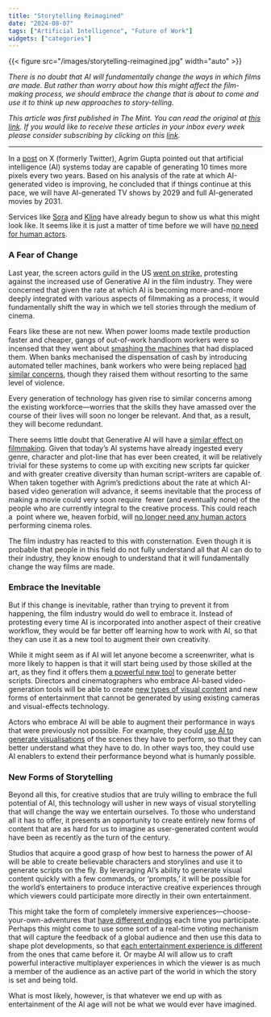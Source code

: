 ```yaml
---
title: "Storytelling Reimagined"
date: "2024-08-07"
tags: ["Artificial Intelligence", "Future of Work"]
widgets: ["categories"]
---
```


{{< figure src="/images/storytelling-reimagined.jpg" width="auto" >}}

_There is no doubt that AI will fundamentally change the ways in which films are made. But rather than worry about how this might affect the film-making process, we should embrace the change that is about to come and use it to think up new approaches to story-telling._

<!--more-->

_This article was first published in The Mint. You can read the original at [_this link_](https://www.livemint.com/opinion/online-views/generative-ai-filmmaking-human-creativity-productivity-actors-entertainment-industry-technology-imagination-11722887747787.html). If you would like to receive these articles in your inbox every week please consider subscribing by clicking on this [link](https://paragraph.xyz/@exmachina)._

---

In a [post](https://x.com/agrimgupta92/status/1790421460043067874) on X (formerly Twitter), Agrim Gupta pointed out that artificial intelligence (AI) systems today are capable of generating 10 times more pixels every two years. Based on his analysis of the rate at which AI-generated video is improving, he concluded that if things continue at this pace, we will have AI-generated TV shows by 2029 and full AI-generated movies by 2031. 

Services like [Sora](https://openai.com/index/sora/) and [Kling](https://klingai.org/) have already begun to show us what this might look like. It seems like it is just a matter of time before we will have [no need for human actors](https://www.scientificamerican.com/article/can-ai-replace-actors-heres-how-digital-double-tech-works/).

### A Fear of Change

Last year, the screen actors guild in the US [went on strike](https://en.wikipedia.org/wiki/2023_SAG-AFTRA_strike), protesting against the increased use of Generative AI in the film industry. They were concerned that given the rate at which AI is becoming more-and-more deeply integrated with various aspects of filmmaking as a process, it would fundamentally shift the way in which we tell stories through the medium of cinema.

Fears like these are not new. When power looms made textile production faster and cheaper, gangs of out-of-work handloom workers were so incensed that they went about [smashing the machines](https://en.wikipedia.org/wiki/Luddite) that had displaced them. When banks mechanised the dispensation of cash by introducing automated teller machines, bank workers who were being replaced [had similar concerns](https://www.aei.org/economics/what-atms-bank-tellers-rise-robots-and-jobs/), though they raised them without resorting to the same level of violence.

Every generation of technology has given rise to similar concerns among the existing workforce—worries that the skills they have amassed over the course of their lives will soon no longer be relevant. And that, as a result, they will become redundant.

There seems little doubt that Generative AI will have a [similar effect on filmmaking](https://sloanreview.mit.edu/article/the-impact-of-generative-ai-on-hollywood-and-entertainment/). Given that today’s AI systems have already ingested every genre, character and plot-line that has ever been created, it will be relatively trivial for these systems to come up with exciting new scripts far quicker and with greater creative diversity than human script-writers are capable of. When taken together with Agrim’s predictions about the rate at which AI-based video generation will advance, it seems inevitable that the process of making a movie could very soon require  fewer (and eventually none) of the people who are currently integral to the creative process. This could reach a  point where we, heaven forbid, will [no longer need any human actors](https://www.washingtonpost.com/opinions/2023/07/13/hollywood-actors-writers-strike-studio-parody/) performing cinema roles.

The film industry has reacted to this with consternation. Even though it is probable that people in this field do not fully understand all that AI can do to their industry, they know enough to understand that it will fundamentally change the way films are made.

### Embrace the Inevitable

But if this change is inevitable, rather than trying to prevent it from happening, the film industry would do well to embrace it. Instead of protesting every time AI is incorporated into another aspect of their creative workflow, they would be far better off learning how to work with AI, so that they can use it as a new tool to augment their own creativity.

While it might seem as if AI will let anyone become a screenwriter, what is more likely to happen is that it will start being used by those skilled at the art, as they find it offers them [a powerful new tool](https://writeonsaga.com/) to generate better scripts. Directors and cinematographers who embrace AI-based video-generation tools will be able to create [new types of visual content](https://medium.com/@paul-dhaliwal/10-ai-vfx-tools-every-creative-professional-must-know-09cc69e8df3e) and new forms of entertainment that cannot be generated by using existing cameras and visual-effects technology.

Actors who embrace AI will be able to augment their performance in ways that were previously not possible. For example, they could [use AI to generate visualisations](https://medium.com/@videozen/ai-driven-video-pre-visualization-in-filmmaking-38847adab320) of the scenes they have to perform, so that they can better understand what they have to do. In other ways too, they could use AI enablers to extend their performance beyond what is humanly possible.

### New Forms of Storytelling

Beyond all this, for creative studios that are truly willing to embrace the full potential of AI, this technology will usher in new ways of visual storytelling that will change the way we entertain ourselves. To those who understand all it has to offer, it presents an opportunity to create entirely new forms of content that are as hard for us to imagine as user-generated content would have been as recently as the turn of the century.

Studios that acquire a good grasp of how best to harness the power of AI will be able to create believable characters and storylines and use it to generate scripts on the fly. By leveraging AI’s ability to generate visual content quickly with a few commands, or ‘prompts,’ it will be possible for the world’s entertainers to produce interactive creative experiences through which viewers could participate more directly in their own entertainment.

This might take the form of completely immersive experiences—choose-your-own-adventures that [have different endings](https://www.vulture.com/2022/12/ai-art-midjourney-chatgpt-phenaki-movies-hollywood.html) each time you participate. Perhaps this might come to use some sort of a real-time voting mechanism that will capture the feedback of a global audience and then use this data to shape plot developments, so that [each entertainment experience is different](https://en.wikipedia.org/wiki/Black_Mirror:_Bandersnatch) from the ones that came before it. Or maybe AI will allow us to craft powerful interactive multiplayer experiences in which the viewer is as much a member of the audience as an active part of the world in which the story is set and being told.

What is most likely, however, is that whatever we end up with as entertainment of the AI age will not be what we would ever have imagined. 